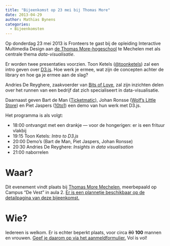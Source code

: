 ```yaml
---
title: "Bijeenkomst op 23 mei bij Thomas More"
date: 2013-04-29
author: Mathias Bynens
categories: 
  - Bijeenkomsten
---
```

Op donderdag 23 mei 2013 is Fronteers te gast bij de opleiding Interactive Multimedia Design aan [de Thomas More-hogeschool](http://www.thomasmore.be/) te Mechelen met als centrale thema _data-visualisatie_.

Er worden twee presentaties voorzien. Toon Ketels ([@toonketels](https://twitter.com/toonketels)) zal een intro geven over [D3.js](http://d3js.org/). Hoe werk je ermee, wat zijn de concepten achter de library en hoe ga je ermee aan de slag?

Andries De Reyghere, zaakvoerder van [Bits of Love](http://www.bitsoflove.be/), zal zijn inzichten delen over het runnen van een bedrijf dat zich specialiseert in data-visualisatie.

Daarnaast geven Bart de Man ([Ticketmatic](http://www.ticketmatic.com/)), Johan Ronsse ([Wolf’s Little Store](http://wolfslittlestore.be/)) en Piet Jaspers ([10to1](http://10to1.be/)) een demo van hun werk met D3.js.

Het programma is als volgt:

* 18:00 ontvangst met een drankje — voor de hongerigen: er is een frituur vlakbij
* 19:15 Toon Ketels: _Intro to D3.js_
* 20:00 Demo’s (Bart de Man, Piet Jaspers, Johan Ronsse)
* 20:30 Andries De Reyghere: _Insights in data visualisation_
* 21:00 naborrelen

# Waar?

Dit evenement vindt plaats bij [Thomas More Mechelen](http://www.lessius.eu/contact/campussen/vest), meerbepaald op Campus “De Vest” in aula 2. [Er is een plannetje beschikbaar op de detailpagina van deze bijeenkomst.](/bijeenkomsten/2013/thomas-more)

# Wie?

Iedereen is welkom. Er is echter beperkt plaats, voor circa  <strike>80</strike> **100** mannen en vrouwen. [Geef je daarom op via het aanmeldformulier.](/bijeenkomsten/2013/thomas-more#formulier-1) Vol is vol!
